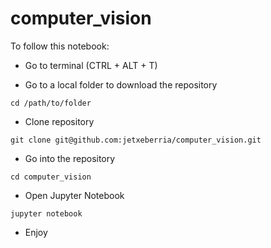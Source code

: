 # computer_vision

To follow this notebook:

* Go to terminal (CTRL + ALT + T)

* Go to a local folder to download the repository 

```
cd /path/to/folder
```

* Clone repository

```
git clone git@github.com:jetxeberria/computer_vision.git
```

* Go into the repository

```
cd computer_vision
```

* Open Jupyter Notebook

```
jupyter notebook
```

* Enjoy
